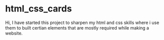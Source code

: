 # html_css_cards
Hi,
I have started this project to sharpen my html and css skills 
where i use them to built certian elements that are mostly required while making a website.
